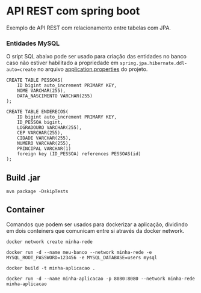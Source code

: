 # API REST com spring boot
Exemplo de API REST com relacionamento entre tabelas com JPA.

### Entidades MySQL
O sript SQL abaixo pode ser usado para criação das entidades no banco caso não estiver habilitado a 
propriedade em `spring.jpa.hibernate.ddl-auto=create` no arquivo [application.properties](pessoas%2Fsrc%2Fmain%2Fresources%2Fapplication.properties) do projeto.

```roomsql
CREATE TABLE PESSOAS(
    ID bigint auto_increment PRIMARY KEY,
    NOME VARCHAR(255),
    DATA_NASCIMENTO VARCHAR(255)
);
```

```roomsql
CREATE TABLE ENDERECOS(
    ID bigint auto_increment PRIMARY KEY,
    ID_PESSOA bigint,
    LOGRADOURO VARCHAR(255),
    CEP VARCHAR(255),
    CIDADE VARCHAR(255),
    NUMERO VARCHAR(255),
    PRINCIPAL VARCHAR(1)
    foreign key (ID_PESSOA) references PESSOAS(id)
);
```
## Build .jar

`mvn package -DskipTests`

## Container
Comandos que podem ser usados para dockerizar a aplicação, dividindo em dois conteiners que comunicam entre si através da docker network.


`docker network create minha-rede`

`docker run -d --name meu-banco --network minha-rede -e MYSQL_ROOT_PASSWORD=123456 -e MYSQL_DATABASE=users mysql`

`docker build -t minha-aplicacao .`

`docker run -d --name minha-aplicacao -p 8080:8080 --network minha-rede minha-aplicacao`
